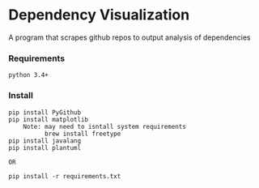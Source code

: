# Dependency Visualization
A program that scrapes github repos to output analysis of dependencies
### Requirements
```
python 3.4+
```
### Install
```
pip install PyGithub
pip install matplotlib
    Note: may need to isntall system requirements 
          brew install freetype
pip install javalang
pip install plantuml

OR

pip install -r requirements.txt
```